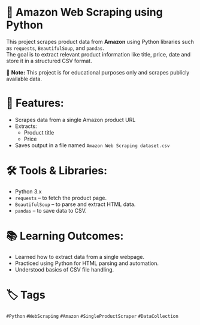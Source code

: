 # 🛒 Amazon Web Scraping using Python

This project scrapes product data from **Amazon** using Python libraries such as `requests`, `BeautifulSoup`, and `pandas`.  
The goal is to extract relevant product information like title, price, date and store it in a structured CSV format.

📌 **Note:** This project is for educational purposes only and scrapes publicly available data.

# 🧾 Features:
   - Scrapes data from a single Amazon product URL
   - Extracts:
     - Product title
     - Price
   - Saves output in a file named `Amazon Web Scraping dataset.csv`

# 🛠️ Tools & Libraries:
   - Python 3.x
   - `requests` – to fetch the product page.
   - `BeautifulSoup` – to parse and extract HTML data.
   - `pandas` – to save data to CSV.

# 📚 Learning Outcomes:
   - Learned how to extract data from a single webpage.
   - Practiced using Python for HTML parsing and automation.
   - Understood basics of CSV file handling.

# 🏷️ Tags
`#Python` `#WebScraping` `#Amazon` `#SingleProductScraper` `#DataCollection`
